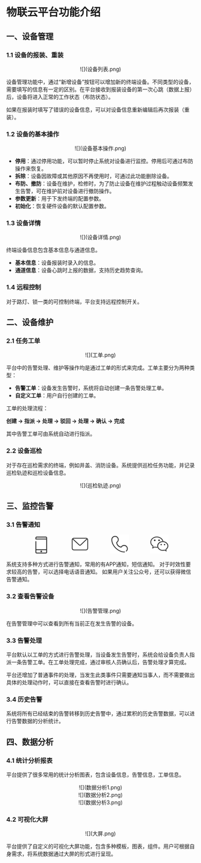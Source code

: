 # 物联云平台功能介绍
## 一、设备管理
### 1.1 设备的报装、重装
<div align=center>![](设备列表.png)</div>

设备管理功能中，通过“新增设备”按钮可以增加新的终端设备。不同类型的设备，需要填写的信息有一定的区别。在平台接收到报装设备的第一次心跳（数据上报）后，设备将进入正常的工作状态（布防状态）。

如果在报装时填写了错误的设备信息，可以对设备信息重新编辑后再次报装（重装）。
### 1.2 设备的基本操作
<div align=center>![](设备基本操作.png)</div>

- **停用**：通过停用功能，可以暂时停止系统对设备进行监控。停用后可通过布防操作来恢复。
- **拆除**：设备因故障或其他原因不再使用时，可通过此功能删除设备。
- **布防、撤防**：设备在维护，检修时，为了防止设备在维护过程触动设备频繁发生告警，可在维护前对设备进行撤防操作。
- **参数更新**：用于下发终端的配置参数。
- **初始化**：恢复硬件设备的默认配置参数。

### 1.3 设备详情
<center>![](设备详情.png)</center>

终端设备信息包含基本信息与通道信息。

- **基本信息**：设备报装时录入的信息。
- **通道信息**：设备心跳时上报的数据，支持历史趋势查询。

### 1.4 远程控制
对于路灯、锁一类的可控制终端，平台支持远程控制开关。
## 二、设备维护
### 2.1 任务工单
<div align=center>![](工单.png)</div>

平台中的告警处理、维护等操作均是通过工单的形式来完成。工单主要分为两种类型：

- **告警工单**：设备发生告警时，系统将自动创建一条告警处理工单。
- **自定义工单**：用户自行创建的工单。

工单的处理流程：

**创建 -> 指派 -> 处理 -> 驳回 -> 处理 -> 确认 -> 完成**

其中告警工单可由系统自动进行指派。

### 2.2 设备巡检
对于存在巡检需求的终端，例如井盖、消防设备。系统提供巡检任务功能，并记录巡检轨迹和巡检设备信息。

<div align=center>![](巡检轨迹.png)</div>

## 三、监控告警
### 3.1 告警通知
<div align=center><img src='APP.png' width=45>　　　　<img src='短信.png' width=50>　　　　<img src='电话.png' width=50>　　　　<img src='微信.png' width=50></div>

系统支持多种方式进行告警通知，常用的有APP通知，短信通知。
对于时效性要求较高的告警，可以选择电话语音通知。
如果用户关注公众号，还可以获得微信告警通知。

### 3.2 查看告警设备
<div align=center>![](告警管理.png)</div>

在告警管理中可以查看到所有当前正在发生告警的设备。

### 3.3 告警处理
平台默认以工单的方式进行告警处理，当设备发生告警时，系统会给设备负责人指派一条告警工单。在工单处理完成，通过审核人员确认后，告警处理才算完成。

平台还增加了普通事件的处理，当发生此类事件只需要通知当事人，而不需要做出具体的处理动作时，可以直接在查看告警时进行确认。

### 3.4 历史告警
系统将所有已经结束的告警转移到历史告警中，通过累积的历史告警数据，可以进行告警数据的分析统计。

## 四、数据分析
### 4.1 统计分析报表
平台提供了很多常用的统计分析图表，包含设备信息，告警信息，工单信息。

<div align=center>![](数据分析1.png)</div>

<div align=center>![](数据分析2.png)</div>

<div align=center>![](数据分析3.png)</div>

### 4.2 可视化大屏
<div align=center>![](大屏.png)</div>

平台提供了自定义的可视化大屏功能，包含多种模板，图表，组件。用户可根据自身需求，将系统数据通过大屏的形式进行呈现。
